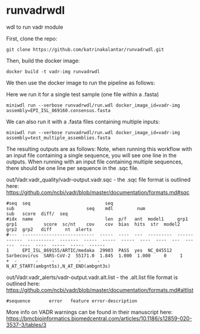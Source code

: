 # runvadrwdl
wdl to run vadr module

First, clone the repo:

```
git clone https://github.com/katrinakalantar/runvadrwdl.git
```

Then, build the docker image:

```
docker build -t vadr-img runvadrwdl
```

We then use the docker image to run the pipeline as follows:

Here we run it for a single test sample (one file within a .fasta)

```
miniwdl run --verbose runvadrwdl/run.wdl docker_image_id=vadr-img assembly=EPI_ISL_869160.consensus.fasta
```


We can also run it with a .fasta files containing multiple inputs:

```
miniwdl run --verbose runvadrwdl/run.wdl docker_image_id=vadr-img assembly=test_multiple_assemblies.fasta
```


The resulting outputs are as follows:
Note, when running this workflow with an input file containing a single sequence, you will see one line in the outputs. When running with an input file containing multiple sequences, there should be one line per sequence in the .sqc file.

out/Vadr.vadr_quality/vadr-output.vadr.sqc - the .sqc file format is outlined here: https://github.com/ncbi/vadr/blob/master/documentation/formats.md#sqc

```
#seq  seq                            seq                                      sub                           seq    mdl         num                     sub   score  diff/  seq   
#idx  name                           len  p/f   ant  model1     grp1          grp1          score  sc/nt    cov    cov  bias  hits  str  model2  grp2  grp2   diff     nt  alerts
#---  ---------------------------  -----  ----  ---  ---------  ------------  ----------  -------  -----  -----  -----  ----  ----  ---  ------  ----  ----  -----  -----  ------
1     EPI_ISL_869155/ARTIC/medaka  29903  PASS  yes  NC_045512  Sarbecovirus  SARS-CoV-2  55171.0  1.845  1.000  1.000     0     1    +  -       -     -         -      -  N_AT_START(ambgnt5s),N_AT_END(ambgnt3s)
```

out/Vadr.vadr_alerts/vadr-output.vadr.alt.list - the .alt.list file format is outlined here: https://github.com/ncbi/vadr/blob/master/documentation/formats.md#altlist

```
#sequence       error   feature error-description
```


More info on VADR warnings can be found in their manuscript here: https://bmcbioinformatics.biomedcentral.com/articles/10.1186/s12859-020-3537-3/tables/3 

